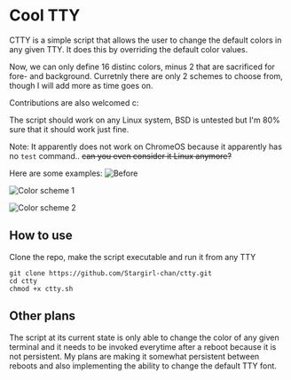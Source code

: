 # Cool TTY

CTTY is a simple script that allows the user to change the default colors in any given TTY.
It does this by overriding the default color values.

Now, we can only define 16 distinc colors, minus 2 that are sacrificed for fore- and background.
Curretnly there are only 2 schemes to choose from, though I will add more as time goes on.

Contributions are also welcomed c:

The script should work on any Linux system, BSD is untested but I'm 80% sure that it should work just fine.

Note: It apparently does not work on ChromeOS because it apparently has no `test` command.. ~~can you even consider it Linux anymore?~~


Here are some examples:
![Before](https://github.com/Stargirl-chan/ctty/blob/master/default.png)

![Color scheme 1](https://github.com/Stargirl-chan/ctty/blob/master/scheme_1.png)

![Color scheme 2](https://github.com/Stargirl-chan/ctty/blob/master/scheme_2.png)

## How to use

Clone the repo, make the script executable and run it from any TTY
```
git clone https://github.com/Stargirl-chan/ctty.git
cd ctty
chmod +x ctty.sh
```

## Other plans

The script at its current state is only able to change the color of any given terminal and it needs to be invoked everytime after a reboot because it is not persistent.
My plans are making it somewhat persistent between reboots and also implementing the ability to change the default TTY font.
